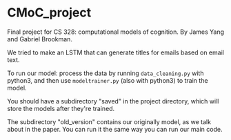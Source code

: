 # CMoC_project

Final project for CS 328: computational models of cognition. By James Yang and Gabriel Brookman.

We tried to make an LSTM that can generate titles for emails based on email text.

To run our model: process the data by running `data_cleaning.py` with python3, and then use `modeltrainer.py` (also with python3) to train the model.

You should have a subdirectory "saved" in the project directory, which will store the models after they're trained.

The subdirectory "old_version" contains our originally model, as we talk about in the paper. You can run it the same way you can run our main code.
